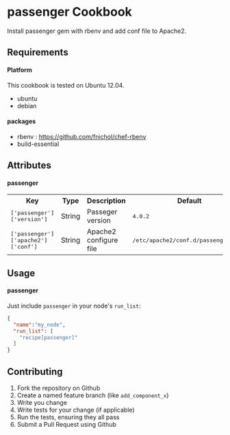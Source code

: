 passenger Cookbook
==================
Install passenger gem with rbenv and add conf file to Apache2.

Requirements
------------

#### Platform

This cookbook is tested on Ubuntu 12.04.

- ubuntu
- debian

#### packages
- rbenv : https://github.com/fnichol/chef-rbenv
- build-essential

Attributes
----------

#### passenger
<table>
  <tr>
    <th>Key</th>
    <th>Type</th>
    <th>Description</th>
    <th>Default</th>
  </tr>
  <tr>
    <td><tt>['passenger']['version']</tt></td>
    <td>String</td>
    <td>Passeger version</td>
    <td><tt>4.0.2</tt></td>
  </tr>
  <tr>
    <td><tt>['passenger']['apache2']['conf']</tt></td>
    <td>String</td>
    <td>Apache2 configure file</td>
    <td><tt>/etc/apache2/conf.d/passenger.conf</tt></td>
  </tr>
</table>

Usage
-----
#### passenger

Just include `passenger` in your node's `run_list`:

```json
{
  "name":"my_node",
  "run_list": [
    "recipe[passenger]"
  ]
}
```

Contributing
------------

1. Fork the repository on Github
2. Create a named feature branch (like `add_component_x`)
3. Write you change
4. Write tests for your change (if applicable)
5. Run the tests, ensuring they all pass
6. Submit a Pull Request using Github

